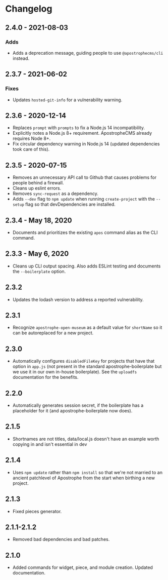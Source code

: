 # Changelog

## 2.4.0 - 2021-08-03

### Adds

- Adds a deprecation message, guiding people to use `@apostrophecms/cli` instead.

## 2.3.7 - 2021-06-02

### Fixes

- Updates `hosted-git-info` for a vulnerability warning.

## 2.3.6 - 2020-12-14

* Replaces `prompt` with `prompts` to fix a Node.js 14 incompatibility.
* Explicitly notes a Node.js 8+ requirement. ApostropheCMS already requires Node 8+.
* Fix circular dependency warning in Node.js 14 (updated dependencies took care of this).

## 2.3.5 - 2020-07-15

* Removes an unnecessary API call to Github that causes problems for people behind a firewall.
* Cleans up eslint errors.
* Removes `sync-request` as a dependency.
* Adds `--dev` flag to `npm update` when running `create-project` with the `--setup` flag so that devDependencies are installed.

## 2.3.4 - May 18, 2020

* Documents and prioritizes the existing `apos` command alias as the CLI command.

## 2.3.3 - May 6, 2020

* Cleans up CLI output spacing. Also adds ESLint testing and documents the `--boilerplate` option.

## 2.3.2

* Updates the lodash version to address a reported vulnerability.

## 2.3.1

* Recognize `apostrophe-open-museum` as a default value for `shortName` so it can be autoreplaced for a new project.

## 2.3.0

* Automatically configures `disabledFileKey` for projects that have that option in `app.js` (not present in the standard apostrophe-boilerplate but we use it in our own in-house boilerplate). See the `uploadfs` documentation for the benefits.

## 2.2.0

* Automatically generates session secret, if the boilerplate has a placeholder for it (and apostrophe-boilerplate now does).

## 2.1.5

* Shortnames are not titles, data/local.js doesn't have an example worth copying in and isn't essential in dev

## 2.1.4

* Uses `npm update` rather than `npm install` so that we're not married to an ancient patchlevel of Apostrophe from the start when birthing a new project.

## 2.1.3

* Fixed pieces generator.

## 2.1.1-2.1.2

* Removed bad dependencies and bad patches.

## 2.1.0

* Added commands for widget, piece, and module creation. Updated documentation.
